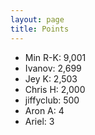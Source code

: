 ```yaml
---
layout: page
title: Points
---
```

- Min R-K: 9,001
- Ivanov: 2,699
- Jey K: 2,503
- Chris H: 2,000
- jiffyclub: 500
- Aron A: 4
- Ariel: 3
